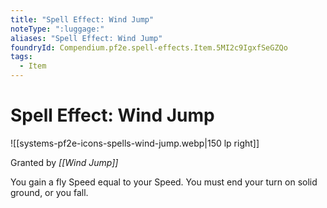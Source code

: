```yaml
---
title: "Spell Effect: Wind Jump"
noteType: ":luggage:"
aliases: "Spell Effect: Wind Jump"
foundryId: Compendium.pf2e.spell-effects.Item.5MI2c9IgxfSeGZQo
tags:
  - Item
---
```


# Spell Effect: Wind Jump
![[systems-pf2e-icons-spells-wind-jump.webp|150 lp right]]

Granted by _[[Wind Jump]]_

You gain a fly Speed equal to your Speed. You must end your turn on solid ground, or you fall.
